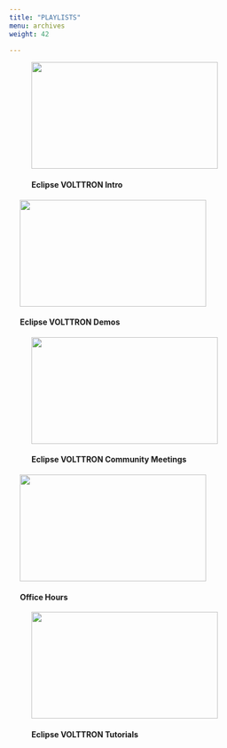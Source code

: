 ```yaml
---
title: "PLAYLISTS"
menu: archives
weight: 42

---
```


<figure class="PlaylistFig">
    <a href="https://www.youtube.com/playlist?list=PLb2e9HwqRmUbG7DbFHD9-PCAJ8J1zdVo8">
        <img style="width: 35vw; height: 20vw;" src="https://i.ytimg.com/vi/IBwtCjiBvR0/maxresdefault.jpg">
    </a>
    <h4>Eclipse VOLTTRON Intro</h4>
</figure>

<figure class="PlaylistFig" style=" margin-left: 2vw">
    <a href="https://www.youtube.com/playlist?list=PLb2e9HwqRmUYT43KtSlo3zhmjPNqFX7O7">
        <img style="width: 35vw; height: 20vw;" src="https://i.ytimg.com/vi/X7nYZLysOM0/maxresdefault.jpg">
    </a>
    <h4>Eclipse VOLTTRON Demos</h4>
</figure>

<figure class="PlaylistFig" >
    <a href="https://www.youtube.com/playlist?list=PLb2e9HwqRmUb5thW8c6f9iQNzqifhUAFl">
        <img style="width: 35vw; height: 20vw;" src="https://i.ytimg.com/vi/bQ_7IBF-y70/maxresdefault.jpg">
    </a>
    <h4>Eclipse VOLTTRON Community Meetings</h4>
</figure>

<figure class="PlaylistFig" style=" margin-left: 2vw">
    <a href="https://www.youtube.com/playlist?list=PLb2e9HwqRmUbgksKjq4QwwjSjdQZNDjfx">
        <img style="width: 35vw; height: 20vw;" src="https://i.ytimg.com/vi/F1cpeu3FK7s/maxresdefault.jpg">
    </a>
    <h4>Office Hours</h4>
</figure>


<figure class="PlaylistFig">
    <a href="https://www.youtube.com/playlist?list=PLb2e9HwqRmUabx-r2di9eCE-QclNqIP1y">
        <img style="width: 35vw; height: 20vw;" src="https://i.ytimg.com/vi/bPE_-6nHuSY/maxresdefault.jpg">
    </a>
    <h4>Eclipse VOLTTRON Tutorials</h4>
</figure>

<!-- <figure class="PlaylistFig" style=" margin-left: 2vw">
    <a href="https://www.youtube.com/playlist?list=PLb2e9HwqRmUb6UHOwRuG9ve9XWkpYZTgu">
        <img style="width: 35vw; height: 20vw;" src="https://i.ytimg.com/vi/F1cpeu3FK7s/maxresdefault.jpg">
    </a>
    <h4>Eclipse VOLTTRON Latest Videos</h4>
</figure> -->
